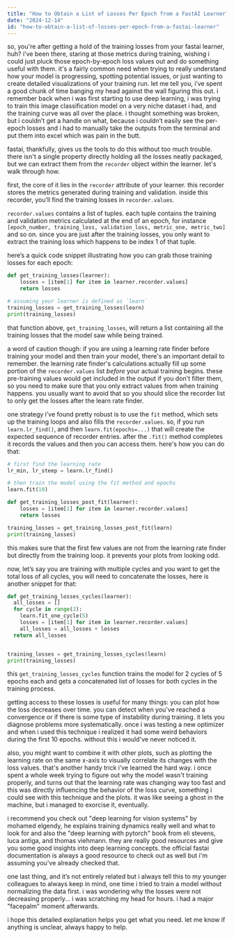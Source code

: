 ```yaml
---
title: "How to Obtain a List of Losses Per Epoch from a FastAI Learner?"
date: "2024-12-14"
id: "how-to-obtain-a-list-of-losses-per-epoch-from-a-fastai-learner"
---
```


so, you're after getting a hold of the training losses from your fastai learner, huh? i've been there, staring at those metrics during training, wishing i could just pluck those epoch-by-epoch loss values out and do something useful with them. it's a fairly common need when trying to really understand how your model is progressing, spotting potential issues, or just wanting to create detailed visualizations of your training run. let me tell you, i’ve spent a good chunk of time banging my head against the wall figuring this out. i remember back when i was first starting to use deep learning, i was trying to train this image classification model on a very niche dataset i had, and the training curve was all over the place. i thought something was broken, but i couldn’t get a handle on what, because i couldn’t easily see the per-epoch losses and i had to manually take the outputs from the terminal and put them into excel which was pain in the butt.

fastai, thankfully, gives us the tools to do this without too much trouble. there isn't a single property directly holding all the losses neatly packaged, but we can extract them from the `recorder` object within the learner. let's walk through how.

first, the core of it lies in the `recorder` attribute of your learner. this recorder stores the metrics generated during training and validation. inside this recorder, you’ll find the training losses in `recorder.values`.

`recorder.values` contains a list of tuples. each tuple contains the training and validation metrics calculated at the end of an epoch, for instance `[epoch_number, training_loss, validation_loss, metric_one, metric_two]` and so on. since you are just after the training losses, you only want to extract the training loss which happens to be index 1 of that tuple.

here’s a quick code snippet illustrating how you can grab those training losses for each epoch:

```python
def get_training_losses(learner):
    losses = [item[1] for item in learner.recorder.values]
    return losses

# assuming your learner is defined as `learn`
training_losses = get_training_losses(learn)
print(training_losses)
```

that function above, `get_training_losses`, will return a list containing all the training losses that the model saw while being trained.

a word of caution though: if you are using a learning rate finder before training your model and then train your model, there's an important detail to remember. the learning rate finder's calculations actually fill up some portion of the `recorder.values` list *before* your actual training begins. these pre-training values would get included in the output if you don't filter them, so you need to make sure that you only extract values from when training happens. you usually want to avoid that so you should slice the recorder list to only get the losses after the learn rate finder.

one strategy i’ve found pretty robust is to use the `fit` method, which sets up the training loops and also fills the `recorder.values`. so, if you run `learn.lr_find()`, and then `learn.fit(epochs=...)` that will create the expected sequence of recorder entries. after the `.fit()` method completes it records the values and then you can access them. here's how you can do that:

```python
# first find the learning rate
lr_min, lr_steep = learn.lr_find()

# then train the model using the fit method and epochs
learn.fit(10)

def get_training_losses_post_fit(learner):
    losses = [item[1] for item in learner.recorder.values]
    return losses

training_losses = get_training_losses_post_fit(learn)
print(training_losses)

```

this makes sure that the first few values are not from the learning rate finder but directly from the training loop. it prevents your plots from looking odd.

now, let’s say you are training with multiple cycles and you want to get the total loss of all cycles, you will need to concatenate the losses, here is another snippet for that:

```python
def get_training_losses_cycles(learner):
  all_losses = []
  for cycle in range(2):
    learn.fit_one_cycle(5)
    losses = [item[1] for item in learner.recorder.values]
    all_losses = all_losses + losses
  return all_losses


training_losses = get_training_losses_cycles(learn)
print(training_losses)

```

this `get_training_losses_cycles` function trains the model for 2 cycles of 5 epochs each and gets a concatenated list of losses for both cycles in the training process.

getting access to these losses is useful for many things: you can plot how the loss decreases over time. you can detect when you've reached a convergence or if there is some type of instability during training. it lets you diagnose problems more systematically. once i was testing a new optimizer and when i used this technique i realized it had some weird behaviors during the first 10 epochs. without this i would've never noticed it.

also, you might want to combine it with other plots, such as plotting the learning rate on the same x-axis to visually correlate its changes with the loss values. that's another handy trick i’ve learned the hard way. i once spent a whole week trying to figure out why the model wasn't training properly, and turns out that the learning rate was changing way too fast and this was directly influencing the behavior of the loss curve, something i could see with this technique and the plots. it was like seeing a ghost in the machine, but i managed to exorcise it, eventually.

i recommend you check out "deep learning for vision systems" by mohamed elgendy, he explains training dynamics really well and what to look for and also the "deep learning with pytorch" book from eli stevens, luca antiga, and thomas viehmann. they are really good resources and give you some good insights into deep learning concepts. the official fastai documentation is always a good resource to check out as well but i'm assuming you've already checked that.

one last thing, and it’s not entirely related but i always tell this to my younger colleagues to always keep in mind, one time i tried to train a model without normalizing the data first. i was wondering why the losses were not decreasing properly... i was scratching my head for hours. i had a major "facepalm" moment afterwards.

i hope this detailed explanation helps you get what you need. let me know if anything is unclear, always happy to help.
